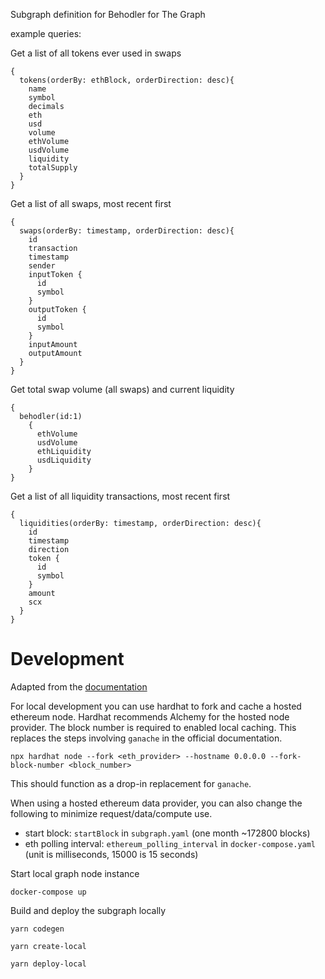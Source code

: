 Subgraph definition for Behodler for The Graph


example queries:

Get a list of all tokens ever used in swaps
```
{
  tokens(orderBy: ethBlock, orderDirection: desc){
    name
    symbol
    decimals
    eth
    usd
    volume
    ethVolume
    usdVolume
    liquidity
    totalSupply
  }
}
```

Get a list of all swaps, most recent first
```
{
  swaps(orderBy: timestamp, orderDirection: desc){
    id
    transaction
    timestamp
    sender
    inputToken {
      id
      symbol
    }
    outputToken {
      id
      symbol
    }
    inputAmount
    outputAmount
  }
}
```


Get total swap volume (all swaps) and current liquidity
```
{
  behodler(id:1)
    {
      ethVolume
      usdVolume
      ethLiquidity
      usdLiquidity
    }
}
```

Get a list of all liquidity transactions, most recent first
```
{
  liquidities(orderBy: timestamp, orderDirection: desc){
    id
    timestamp
    direction
    token {
      id
      symbol
    }
    amount
    scx
  }
}
```


# Development

Adapted from the [documentation](https://thegraph.com/docs/developer/quick-start)


For local development you can use hardhat to fork and cache a hosted ethereum node. Hardhat recommends Alchemy for the hosted node provider.
The block number is required to enabled local caching. This replaces the steps involving `ganache` in the official documentation.

```
npx hardhat node --fork <eth_provider> --hostname 0.0.0.0 --fork-block-number <block_number>
```

This should function as a drop-in replacement for `ganache`.

When using a hosted ethereum data provider, you can also change the following to minimize request/data/compute use.

  * start block: `startBlock` in `subgraph.yaml` (one month ~172800 blocks)
  * eth polling interval: `ethereum_polling_interval` in `docker-compose.yaml` (unit is milliseconds, 15000 is 15 seconds)



Start local graph node instance
```
docker-compose up
```

Build and deploy the subgraph locally
```
yarn codegen

yarn create-local

yarn deploy-local
```
